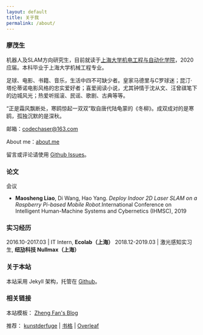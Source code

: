 ```yaml
---
layout: default
title: 关于我
permalink: /about/
---
```


### 廖茂生

机器人及SLAM方向研究生，目前就读于[上海大学机电工程与自动化学院](http://www.auto.shu.edu.cn/)，2020应届。本科毕业于上海大学机械工程专业。


足球、电影、书籍、音乐，生活中四不可缺少者。皇家马德里与C罗球迷；昆汀·塔伦蒂诺电影风格的忠实爱好者；喜爱阅读小说，尤其钟情于沈从文、汪曾祺笔下的边城风光；热爱听摇滚、民谣、歌剧、古典等等。

“正是霜风飘断处，寒鸥惊起一双双”取自唐代陆龟蒙的《冬柳》。成双成对的是寒鸥，孤独沉默的是深秋。

邮箱：[codechaser@163.com](mailto:codechaser@163.com) 

About me：[about.me](https://about.me/bobliao)

留言或评论请使用 [Github Issues](https://github.com/foreverlms/foreverlms.github.io/Issues)。

### 论文
会议

* __Maosheng Liao__, Di Wang, Hao Yang. _Deploy Indoor 2D Laser SLAM on a Raspberry Pi-based Mobile Robot_.International Conference on Intelligent Human-Machine Systems and Cybernetics (IHMSC), 2019

### 实习经历

2016.10-2017.03 | IT Intern, __Ecolab（上海）__
2018.12-2019.03 | 激光感知实习生, __纽劢科技 Nullmax（上海）__

### 关于本站

本站采用 Jekyll 架构，托管在 [Github](https://github.com/foreverlms/foreverlms.github.io)。

### 相关链接

本站模板： [Zheng Fan's Blog](https://fzheng.me/)

推荐： <a href="http://kunstderfuge.com/" target="_blank">kunstderfuge</a> \| <a href="https://www.shuge.org/" target="_blank">书格</a> \| <a href="https://www.overleaf.com?r=4a211cbb&rm=d&rs=b">Overleaf</a>
